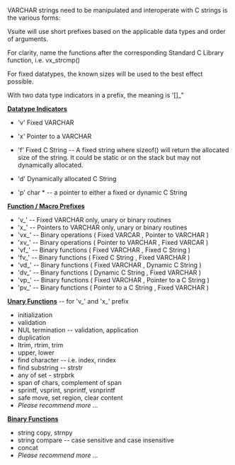 VARCHAR strings need to be manipulated and interoperate with C strings is the various forms:

Vsuite will use short prefixes based on the applicable data types and order of arguments.

For clarity, name the functions after the corresponding Standard C Library function, i.e. vx_strcmp()

For fixed datatypes, the known sizes will be used to the best effect possible.

With two data type indicators in a prefix, the meaning is '[<z-modifier>]<dst><src>_"

<u>**Datatype Indicators**</u>

- 'v' Fixed VARCHAR

- 'x' Pointer to a VARCHAR  
- 'f'  Fixed C String -- A fixed string where sizeof() will return the allocated size of the string.  It could be static or on the stack but may not dynamically allocated.

- 'd' Dynamically allocated C String

- 'p' char * -- a pointer to either a fixed or dynamic C String

<u>**Function / Macro Prefixes**</u>

- 'v_' -- Fixed VARCHAR only, unary or binary routines
- 'x_' -- Pointers to VARCHAR only, unary or binary routines
- 'vx_' -- Binary operations ( Fixed VARCAR , Pointer to VARCHAR )
- 'xv_' -- Binary operations ( Pointer to VARCHAR , Fixed VARCAR )
- 'vf_' -- Binary functions ( Fixed VARCHAR , Fixed C String )
- 'fv_' -- Binary functions ( Fixed C String , Fixed VARCHAR )
- 'vd_' -- Binary functions ( Fixed VARCHAR , Dynamic C String )
- 'dv_' -- Binary functions ( Dynamic C String , Fixed VARCHAR )
- 'vp_' -- Binary functions ( Fixed VARCHAR , Pointer to a C String )
- 'pv_' -- Binary functions ( Pointer to a C String , Fixed VARCHAR )

**<u>Unary Functions</u>** -- for 'v_' and 'x_' prefix

- initialization
- validation
- NUL termination -- validation, application
- duplication
- ltrim, rtrim, trim
- upper, lower
- find character -- i.e. index, rindex
- find substring -- strstr
- any of set - strpbrk
- span of chars, complement of span
- sprintf, vsprint, snprintf, vsnprintf
- safe move, set region, clear content
- *Please recommend more ...*

<u>**Binary Functions**</u>

- string copy, strnpy
- string compare -- case sensitive and case insensitive
- concat
- *Please recommend more ...*
